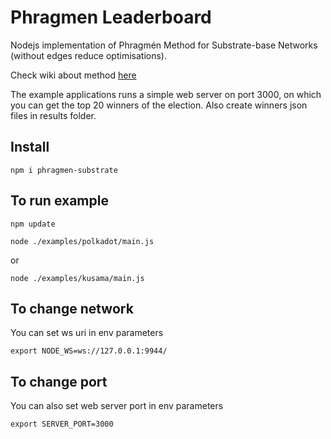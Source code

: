 # Phragmen Leaderboard

Nodejs implementation of Phragmén Method for Substrate-base Networks (without edges reduce optimisations). 

Check wiki about method [here](https://wiki.polkadot.network/docs/en/learn-phragmen)

The example applications runs a simple web server on port 3000, on which you can get the top 20 winners of the election. 
Also create winners json files in results folder.

## Install
`npm i phragmen-substrate`

## To run example
`npm update`

`node ./examples/polkadot/main.js`

or

`node ./examples/kusama/main.js`

## To change network
You can set ws uri in env parameters

`export NODE_WS=ws://127.0.0.1:9944/`

## To change port
You can also set web server port in env parameters

`export SERVER_PORT=3000`

